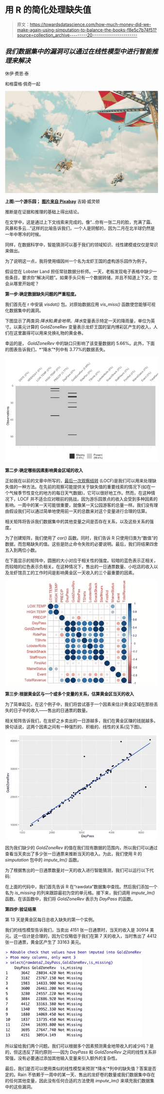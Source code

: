 # 用 R 的简化处理缺失值

> 原文：<https://towardsdatascience.com/how-much-money-did-we-make-again-using-simputation-to-balance-the-books-f8e5c7b74f51?source=collection_archive---------20----------------------->

## *我们数据集中的漏洞可以通过在线性模型中进行智能推理来解决*

休伊·费恩·泰

和格雷格·佩奇一起

![](img/64097d927a91a6c53164192396585826.png)

**上图:一个游乐园；** [**图片来自 Pixabay**](https://pixabay.com/photos/amusement-carousel-amusement-park-2456905/) 吉姆·威灵顿

推断是在证据和推理的基础上得出结论。

在文学中，这是通过上下文线索来完成的。像“…你有一张二月的脸，充满了霜、风暴和多云…”这样的比喻告诉我们，一个人是阴郁的，因为二月在北半球仍然是一年中寒冷的时候。

同样，在数据科学中，智能猜测可以基于我们的领域知识、线性建模或仅仅是常识来做出。

为了说明这一点，我将使用缅因州一个名为龙虾王国的虚构游乐园作为例子。

假设您在 Lobster Land 担任常驻数据分析师。一天，老板发现电子表格中缺少一些条目，要求你“解决问题”。如果手头只有一个数据转储，并且不知道上下文，您会从哪里开始呢？

**第一步:确定数据缺失问题的严重程度。**

我们首先在 r 中安装 *visdat()* 包。对原始数据应用 *vis_miss()* 函数使您能够可视化数据集中的漏洞。

下图显示了两类洞:*降水*和*黄金地带*。*降水*变量表示特定一天的降雨量，单位为英寸。以美元计算的 GoldZoneRev 变量表示龙虾王国的室内博彩区产生的收入，人们在这里赢得可以用来兑换礼物的黄金券。

幸运的是， *GoldZoneRev* 中的缺口只影响了该变量数据的 5.66%。此外，下面的图表告诉我们，*“降水”*列中有 3.77%的数据丢失。

![](img/88cc73939b2539528ee5f4a665b6f794.png)

**第二步:确定哪些因素影响黄金区域的收入**

正如我在以前的文章中所写的，[最后一次观察结转](/when-a-crazy-wind-wipes-away-our-records-what-do-you-do-a9f2aab3dc17) (LOCF)是我们可以用来处理缺失值的一种方法。在先前的观察可能提供关于缺失值的重要线索的情况下(如在一个气候季节性变化的地方的每日天气数据)，它可以很好地工作。然而，在这种情况下，LOCF 并不适合应对眼前的挑战，因为游乐园景点的收入会受到多种因素的影响。一周中的某一天可能很重要，就像某一天公园游客的总量一样。我们没有理由假设我们可以通过简单地使用前一天的总数来对这个变量进行合理的估算。

相关矩阵将告诉我们数据集中的其他变量之间是否存在关系，以及这些关系的强度。

为了创建矩阵，我们使用了 *cor()* 函数。同时，我们告诉 R 只使用归类为“数值”的数据，而忽略缺失的值。这些是防止命令失败的必要说明。最后，我们将结果四舍五入到两位小数。

在下面显示的矩阵中，圆圈的大小对应于相关性的强度。较暗的蓝色表示正相关，而较暗的红色表示负相关。在这种情况下，售出的一日通票数量、小吃店的收入以及龙虾馆员工的工作时间是影响黄金区一天收入的三个最重要的因素。

![](img/7d93f90adcf7e0c16708cbd3ca2061e6.png)

**第三步:根据黄金区与一个或多个变量的关系，估算黄金区当天的收入**

为了简单起见，在这个例子中，我们将尝试基于一个因素来估计黄金区域在那些丢失的日子中的收入——售出的日通票的数量。

相关矩阵告诉我们，在龙虾之乡卖出的一日游越多，我们在黄金区赚的钱就越多。换句话说，这两个因素之间有一种强烈的、积极的、线性的关系(见下图)。

![](img/0fca44a3a049ff537ba8bc75e60766af.png)

因为我们缺少的 *GoldZoneRev* 的值在我们现有数据的范围内，所以我们可以通过查看当天卖出了多少张一日通票来推断当天的收入。为此，我们使用 R 的 *simputation* 包中的 *impute_lm()* 函数。

为了根据售出的一日通票数量对一天的收入进行智能猜测，我们可以运行以下代码:

在上面的代码中，我们首先告诉 R 在“rawdata”数据集中查找。然后我们添加一个名为 *is_missing* 的列来跟踪最初为空的单元格。接下来，我们调用 *impute_lm()* 函数。在该函数中，我们将 *GoldZoneRev* 表示为 *DayPass* 的函数。

**第四步:验证结果**

第 13 天是黄金区每日总收入缺失的第一个实例。

我们的线性模型告诉我们，当卖出 4151 张一日通票时，当天的收入是 30914 美元。这一估计是合理的，因为它仅略低于我们在第 7 天的收入，当时售出了 4412 张一日通票，黄金区产生了 33163 美元。

![](img/67c7a9a6486cd3f16de4899c3ac78e5f.png)

所以留给我们两个问题。我们可以根据多个因素预测黄金地带收入的减少吗？是的，但这违反了简约原则——因为 *DayPass* 和 *GoldZoneRev* 之间的线性关系非常强，没有必要通过添加其他输入变量来引入额外的复杂性。

最后，我们是否可以使用类似的线性模型来预测'*降水'*列中的缺失值？答案是否定的。Rain 不依赖于一周中的某一天、售出的龙虾卷的数量或我们数据集中存在的任何其他变量，因此没有任何合适的方法使用 *impute_lm()* 来填充我们数据集中的这些漏洞。